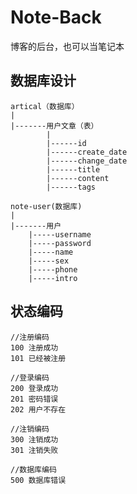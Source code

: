 # Note-Back
博客的后台，也可以当笔记本

## 数据库设计

```
artical（数据库）
|
|-------用户文章（表）
	    |
	    |------id
    	|------create_date
    	|------change_date
    	|------title
    	|------content
    	|------tags
```
```
note-user(数据库)
|
|-------用户
	|-----username
	|-----password
	|-----name
	|-----sex
	|-----phone
	|-----intro
```

## 状态编码
```
//注册编码
100 注册成功
101 已经被注册

//登录编码
200 登录成功
201 密码错误
202 用户不存在

//注销编码
300 注销成功
301 注销失败

//数据库编码
500 数据库错误
```
